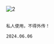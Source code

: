 
![2](https://github.com/iptv886/iptv886.github.io/assets/171855353/168170c2-9781-45b7-a921-9b124157782c)



                                                                                私人使用，不得外传！
                                                                                        2024.06.06

